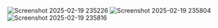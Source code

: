 ![Screenshot 2025-02-19 235226](https://github.com/user-attachments/assets/91a7426d-2eee-44d4-a868-809f23b64d5c)
![Screenshot 2025-02-19 235804](https://github.com/user-attachments/assets/07b5b395-c917-4747-b047-84b7a20760cd)
![Screenshot 2025-02-19 235816](https://github.com/user-attachments/assets/92c76b60-2dec-4005-83de-08c161a6d227)
